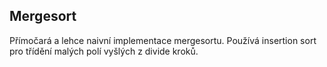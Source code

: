 ## Mergesort

Přímočará a lehce naivní implementace mergesortu.
Používá insertion sort pro třídění malých polí vyšlých z divide kroků.
